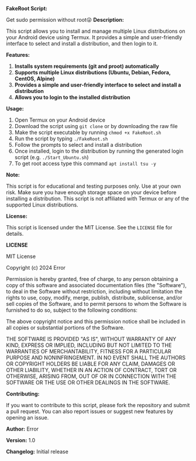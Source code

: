 **FakeRoot Script:**

Get sudo permission without root😜
**Description:**

This script allows you to install and manage multiple Linux distributions on your Android device using Termux. It provides a simple and user-friendly interface to select and install a distribution, and then login to it.

**Features:**

1. **Installs system requirements (git and proot) automatically**
2. **Supports multiple Linux distributions (Ubuntu, Debian, Fedora, CentOS, Alpine)**
3. **Provides a simple and user-friendly interface to select and install a distribution**
4. **Allows you to login to the installed distribution**

**Usage:**

1. Open Termux on your Android device
2. Download the script using `git clone` or by downloading the raw file
3. Make the script executable by running `chmod +x FakeRoot.sh`
4. Run the script by typing `./FakeRoot.sh`
5. Follow the prompts to select and install a distribution
6. Once installed, login to the distribution by running the generated login script (e.g. `./Start_Ubuntu.sh`)
7. To get root access type this command `apt install tsu -y`
   
**Note:**

This script is for educational and testing purposes only. Use at your own risk.
Make sure you have enough storage space on your device before installing a distribution.
This script is not affiliated with Termux or any of the supported Linux distributions.

**License:**

This script is licensed under the MIT License. See the `LICENSE` file for details.

**LICENSE**

MIT License

Copyright (c) 2024 Error

Permission is hereby granted, free of charge, to any person obtaining a copy
of this software and associated documentation files (the "Software"), to deal
in the Software without restriction, including without limitation the rights
to use, copy, modify, merge, publish, distribute, sublicense, and/or sell
copies of the Software, and to permit persons to whom the Software is
furnished to do so, subject to the following conditions:

The above copyright notice and this permission notice shall be included in all
copies or substantial portions of the Software.

THE SOFTWARE IS PROVIDED "AS IS", WITHOUT WARRANTY OF ANY KIND, EXPRESS OR
IMPLIED, INCLUDING BUT NOT LIMITED TO THE WARRANTIES OF MERCHANTABILITY,
FITNESS FOR A PARTICULAR PURPOSE AND NONINFRINGEMENT. IN NO EVENT SHALL THE
AUTHORS OR COPYRIGHT HOLDERS BE LIABLE FOR ANY CLAIM, DAMAGES OR OTHER
LIABILITY, WHETHER IN AN ACTION OF CONTRACT, TORT OR OTHERWISE, ARISING FROM,
OUT OF OR IN CONNECTION WITH THE SOFTWARE OR THE USE OR OTHER DEALINGS IN THE
SOFTWARE.

**Contributing:**

If you want to contribute to this script, please fork the repository and submit a pull request. You can also report issues or suggest new features by opening an issue.

**Author:**
Error

**Version:**
1.0

**Changelog:**
Initial release
